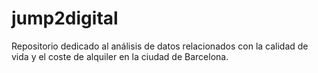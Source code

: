 # jump2digital
Repositorio dedicado al análisis de datos relacionados con la calidad de vida y el coste de alquiler en la ciudad de Barcelona.
